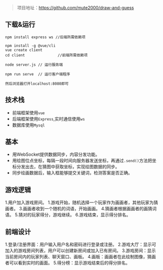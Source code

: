 > 项目地址：https://github.com/mute2000/draw-and-guess
## 下载&运行

```
npm install express ws //后端所需依赖项

npm install -g @vue/cli
vue create client
cd client               //前端所需依赖项

node server.js // 运行服务端

npm run serve  // 运行客户端程序

然后浏览器打开localhost:8080即可
```

## 技术栈

- 前端框架使用`vue`
- 后端框架使用`Express`,实时通信使用`ws`
- 数据库使用`Mysql`

## 基本

- 用WebSocket提供数据同步，内容分发功能。
- 用绘图位点坐标，每隔一段时间向服务器发送坐标，再通过`.send()`方法把坐标分发出去，在猜图中获取坐标，实现绘图数据的同步。
- 同步绘画数据后，输入框能够提交关键词，检测答案是否正确。

## 游戏逻辑

1.用户加入游戏房间。
1.游戏开始，随机选择一个玩家作为画画者，其他玩家为猜画者。
3.画画者收到一个随机的词语，开始画画。
4.猜画者根据画画者的画猜词语。
5.猜对的玩家得分，游戏继续。
6.游戏结束，显示得分排名。

## 前端设计
1.登录/注册界面：用户输入用户名和密码进行登录或注册。
2.游戏大厅：显示可加入的游戏房间列表，用户可以创建新房间或加入已有房间。
3.游戏房间：显示当前房间内的玩家列表、聊天窗口、画板。
4.画板：画画者在此绘制图像，猜画者可以看到实时的画面。
5.得分榜：显示游戏结束后的得分排名。

